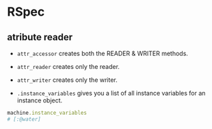 # RSpec

## atribute reader

- `attr_accessor` creates both the READER & WRITER methods.
- `attr_reader` creates only the reader.
- `attr_writer` creates only the writer.

- `.instance_variables` gives you a list of all instance variables for an instance object.

```ruby
machine.instance_variables
# [:@water]
```
